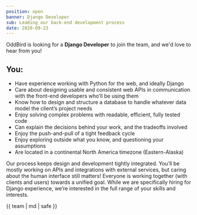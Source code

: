 ```yaml
---
position: open
banner: Django Developer
sub: Leading our back-end development process
date: 2020-09-23
---
```


OddBird is looking for a **Django Developer** to join the team,
and we'd love to hear from you!

## You:

- Have experience working with Python for the web, and ideally Django
- Care about designing usable and consistent web APIs
  in communication with the front-end developers who’ll be using them
- Know how to design and structure a database
  to handle whatever data model the client’s project needs
- Enjoy solving complex problems with readable, efficient, fully tested code
- Can explain the decisions behind your work, and the tradeoffs involved
- Enjoy the push-and-pull of a tight feedback cycle
- Enjoy exploring outside what you know, and questioning your assumptions
- Are located in a continental North America timezone (Eastern-Alaska)

Our process keeps design and development tightly integrated.
You’ll be mostly working on APIs and integrations with external services,
but caring about the human interface still matters!
Everyone is working together (with clients and users) towards a unified goal.
While we are specifically hiring for Django experience,
we’re interested in the full range of your skills and interests.

{{ team | md | safe }}
